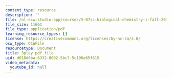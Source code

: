 ```yaml
---
content_type: resource
description: ''
file: /ol-ocw-studio-app/courses/5-07sc-biological-chemistry-i-fall-2013/d018d0ba633280925bc75c196e65f615_cOD4yhZVZMY.pdf
file_size: 11661
file_type: application/pdf
learning_resource_types: []
license: https://creativecommons.org/licenses/by-nc-sa/4.0/
ocw_type: OCWFile
resourcetype: Document
title: 3play pdf file
uid: d018d0ba-6332-8092-5bc7-5c196e65f615
video_metadata:
  youtube_id: null
---
```

